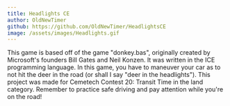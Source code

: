 ```yaml
---
title: Headlights CE
author: OldNewTimer
github: https://github.com/OldNewTimer/HeadlightsCE
image: /assets/images/Headlights.gif
---
```

This game is based off of the game "donkey.bas", originally created by Microsoft's founders Bill Gates and Neil Konzen. It was written in the ICE programming language. In this game, you have to maneuver your car as to not hit the deer in the road (or shall I say "deer in the headlights"). This project was made for Cemetech Contest 20: Transit Time in the land category. Remember to practice safe driving and pay attention while you're on the road!